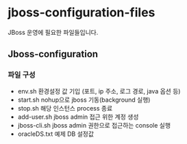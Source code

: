 # jboss-configuration-files
JBoss 운영에 필요한 파일들입니다.

## Jboss-configuration
### 파일 구성
- env.sh
환경설정 값 기입 (포트, ip 주소, 로그 경로, java 옵션 등)
- start.sh
nohup으로 jboss 기동(background 실행)
- stop.sh
해당 인스턴스 process 종료
- add-user.sh
jboss admin 접근 위한 계정 생성
- jboss-cli.sh
jboss admin 권한으로 접근하는 console 실행
- oracleDS.txt
예제 DB 설정값
